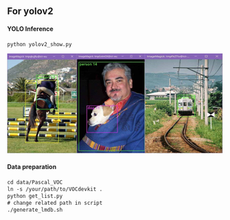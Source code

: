 ## For yolov2
#### YOLO Inference
```shell
python yolov2_show.py
```
![](data/Pascal_VOC/example_images/example.jpg)

#### Data preparation

```shell
cd data/Pascal_VOC
ln -s /your/path/to/VOCdevkit .
python get_list.py
# change related path in script 
./generate_lmdb.sh 
```



